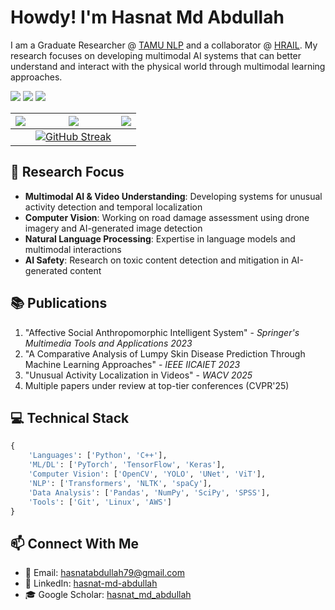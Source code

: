 # Howdy! I'm Hasnat Md Abdullah 

I am a Graduate Researcher @ [TAMU NLP](https://nlp.cs.tamu.edu/) and a collaborator @ [HRAIL](http://hrail.crasar.org/). My research focuses on developing multimodal AI systems that can better understand and interact with the physical world through multimodal learning approaches.

[![](https://img.shields.io/badge/-LinkedIn-0077B5?style=flat-square&logo=linkedin&logoColor=white)](https://www.linkedin.com/in/hasnat-md-abdullah)
[![](https://img.shields.io/badge/-Google_Scholar-4285F4?style=flat-square&logo=google-scholar&logoColor=white)](https://scholar.google.com/citations?user=jFgmL9wAAAAJ&hl=en)
[![](https://img.shields.io/badge/-Email-D14836?style=flat-square&logo=gmail&logoColor=white)](mailto:hasnatabdullah79@gmail.com)


|![](https://github-profile-summary-cards.vercel.app/api/cards/stats?username=Hasnat79&theme=dracula)| ![](https://github-profile-summary-cards.vercel.app/api/cards/profile-details?username=Hasnat79&theme=dracula)|![](https://github-profile-summary-cards.vercel.app/api/cards/most-commit-language?username=Hasnat79&theme=dracula)|
|-----|------|------|
||[![GitHub Streak](https://github-readme-streak-stats.herokuapp.com/?user=Hasnat79&theme=dracula)](https://git.io/streak-stats)||

## 🔬 Research Focus
- **Multimodal AI & Video Understanding**: Developing systems for unusual activity detection and temporal localization
- **Computer Vision**: Working on road damage assessment using drone imagery and AI-generated image detection
- **Natural Language Processing**: Expertise in language models and multimodal interactions
- **AI Safety**: Research on toxic content detection and mitigation in AI-generated content
## 📚 Publications
1. "Affective Social Anthropomorphic Intelligent System" - *Springer's Multimedia Tools and Applications 2023*
2. "A Comparative Analysis of Lumpy Skin Disease Prediction Through Machine Learning Approaches" - *IEEE IICAIET 2023* 
3. "Unusual Activity Localization in Videos" - *WACV 2025*
4. Multiple papers under review at top-tier conferences (CVPR'25)

## 💻 Technical Stack
```python
{
    'Languages': ['Python', 'C++'],
    'ML/DL': ['PyTorch', 'TensorFlow', 'Keras'],
    'Computer Vision': ['OpenCV', 'YOLO', 'UNet', 'ViT'],
    'NLP': ['Transformers', 'NLTK', 'spaCy'],
    'Data Analysis': ['Pandas', 'NumPy', 'SciPy', 'SPSS'],
    'Tools': ['Git', 'Linux', 'AWS']
}
```
## 📫 Connect With Me
- 📧 Email: hasnatabdullah79@gmail.com
- 🔗 LinkedIn: [hasnat-md-abdullah](linkedin.com/in/hasnat-md-abdullah)
- 🎓 Google Scholar: [hasnat_md_abdullah](https://scholar.google.com/citations?user=jFgmL9wAAAAJ&hl=en)

<!--Above stats generated with: [`tipsy/profile-summary-for-github`](https://github.com/tipsy/profile-summary-for-github)>
![Profile Views](https://komarev.com/ghpvc/?username=Hasnat79&color=brightgreen)
![](https://github-profile-summary-cards.vercel.app/api/cards/repos-per-language?username=Hasnat79&theme=dracula)

